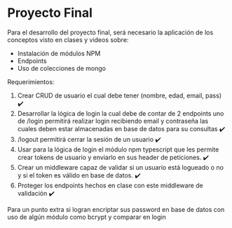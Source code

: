 # Proyecto Final

Para el desarrollo del proyecto final, será necesario la aplicación de los conceptos visto en
clases y videos sobre:

- Instalación de módulos NPM
- Endpoints
- Uso de colecciones de mongo

Requerimientos:
1. Crear CRUD de usuario el cual debe tener (nombre, edad, email, pass)  :heavy_check_mark: 
2. Desarrollar la lógica de login la cual debe de contar de 2 endpoints uno de /login
permitirá realizar login recibiendo email y contraseña las cuales deben estar
almacenadas en base de datos para su consultas :heavy_check_mark:
3. /logout permitirá cerrar la sesión de un usuario  :heavy_check_mark:
4. Usar para la lógica de login el módulo npm typescript que les permite crear tokens
de usuario y enviarlo en sus header de peticiones.  :heavy_check_mark:
5. Crear un middleware capaz de validar si un usuario está logueado o no y si el token
es válido en base de datos. :heavy_check_mark:
6. Proteger los endpoints hechos en clase con este middleware de validación :heavy_check_mark:

Para un punto extra si logran encriptar sus password en base de datos con uso de algún
módulo como bcrypt y comparar en login